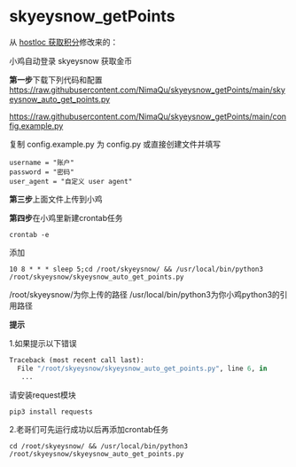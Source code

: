 # skyeysnow_getPoints

从 [hostloc 获取积分](https://github.com/Jox2018/hostloc_getPoints)修改来的：

小鸡自动登录 skyeysnow 获取金币

**第一步**下载下列代码和配置
https://raw.githubusercontent.com/NimaQu/skyeysnow_getPoints/main/skyeysnow_auto_get_points.py

https://raw.githubusercontent.com/NimaQu/skyeysnow_getPoints/main/config.example.py

复制 config.example.py 为 config.py 或直接创建文件并填写

```
username = "账户"
password = "密码"
user_agent = "自定义 user agent"
```

**第三步**上面文件上传到小鸡

**第四步**在小鸡里新建crontab任务

```
crontab -e
```


添加

```shell
10 8 * * * sleep 5;cd /root/skyeysnow/ && /usr/local/bin/python3 /root/skyeysnow/skyeysnow_auto_get_points.py
```

/root/skyeysnow/为你上传的路径
/usr/local/bin/python3为你小鸡python3的引用路径

**提示**

1.如果提示以下错误

```python
Traceback (most recent call last):
  File "/root/skyeysnow/skyeysnow_auto_get_points.py", line 6, in
   ...
```

请安装request模块

```shell
pip3 install requests
```

2.老哥们可先运行成功以后再添加crontab任务

```shell
cd /root/skyeysnow/ && /usr/local/bin/python3 /root/skyeysnow/skyeysnow_auto_get_points.py
```

